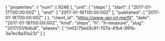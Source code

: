 {
  "properties": {
    "num": [
      9246
    ],
    "unit": [
      "steps"
    ],
    "start": [
      "2017-01-17T00:00:00Z"
    ],
    "end": [
      "2017-01-18T00:00:00Z"
    ],
    "published": [
      "2017-01-18T00:00:00Z"
    ]
  },
  "client_id": "https://www-api.jvt.me/fit",
  "date": "2017-01-18T00:00:00Z",
  "kind": "steps",
  "h": "h-measure",
  "slug": "2017/01/6dlu8",
  "aliases": [
    "/mf2/75ed3c91-707a-41b4-991b-3a7ec8a31a23/"
  ]
}
